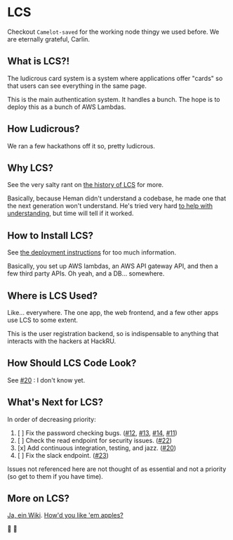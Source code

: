 # LCS

Checkout `Camelot-saved` for the working node thingy we used before.
We are eternally grateful, Carlin.

## What is LCS?!

The ludicrous card system is a system where
applications offer "cards" so that users
can see everything in the same page.

This is the main authentication system.
It handles a bunch.
The hope is to deploy this as a bunch of AWS
Lambdas.

## How Ludicrous?

We ran a few hackathons off it so, pretty ludicrous.

## Why LCS?

See the very salty rant on [the history of LCS](https://github.com/HackRU/lcs/wiki/History) for more.

Basically, because Heman didn't understand a codebase, he made one that the next generation won't understand.
He's tried very hard [to help with understanding](https://github.com/HackRU/lcs/wiki), but time will tell if it worked.

## How to Install LCS?

See [the deployment instructions](https://github.com/HackRU/lcs/wiki/Deploying) for too much information.

Basically, you set up AWS lambdas, an AWS API gateway API, and then a few third party APIs.
Oh yeah, and a DB... somewhere.

## Where is LCS Used?

Like... everywhere. The one app, the web frontend, and a few other apps use LCS to some extent.

This is the user registration backend, so is indispensable to anything that interacts with the hackers at HackRU.

## How Should LCS Code Look?

See [#20](#20) : I don't know yet.

## What's Next for LCS?

In order of decreasing priority:
1. [ ] Fix the password checking bugs. ([#12](#12), [#13](#13), [#14](#14), [#11](#11))
1. [ ] Check the read endpoint for security issues. ([#22](#22))
1. [x] Add continuous integration, testing, and jazz. ([#20](#20))
1. [ ] Fix the slack endpoint. ([#23](#23))

Issues not referenced here are not thought of as essential and not a priority (so get to them if you have time).

## More on LCS?

[Ja, ein Wiki](https://github.com/HackRU/lcs/wiki). [How'd you like 'em apples?](https://www.youtube.com/watch?v=gcZPWkNY6x8 "Will Hunting and I are both being pricks.")

:beginner: :poop:
